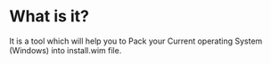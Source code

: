 # What is it?
It is a tool which will help you to Pack your Current operating System (Windows) into install.wim file.

#
